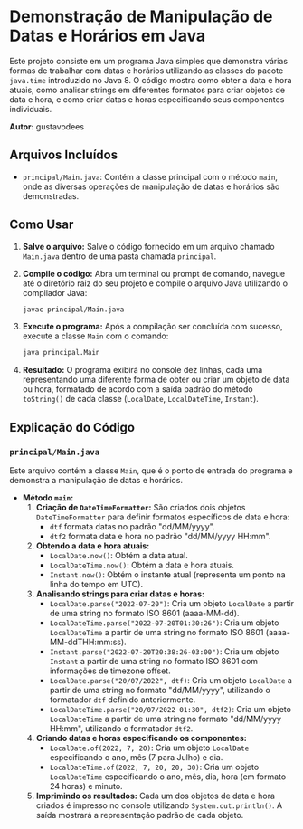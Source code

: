 # Demonstração de Manipulação de Datas e Horários em Java

Este projeto consiste em um programa Java simples que demonstra várias formas de trabalhar com datas e horários utilizando as classes do pacote `java.time` introduzido no Java 8. O código mostra como obter a data e hora atuais, como analisar strings em diferentes formatos para criar objetos de data e hora, e como criar datas e horas especificando seus componentes individuais.

**Autor:** gustavodees

## Arquivos Incluídos

* `principal/Main.java`: Contém a classe principal com o método `main`, onde as diversas operações de manipulação de datas e horários são demonstradas.

## Como Usar

1.  **Salve o arquivo:** Salve o código fornecido em um arquivo chamado `Main.java` dentro de uma pasta chamada `principal`.
2.  **Compile o código:** Abra um terminal ou prompt de comando, navegue até o diretório raiz do seu projeto e compile o arquivo Java utilizando o compilador Java:

    ```bash
    javac principal/Main.java
    ```

3.  **Execute o programa:** Após a compilação ser concluída com sucesso, execute a classe `Main` com o comando:

    ```bash
    java principal.Main
    ```

4.  **Resultado:** O programa exibirá no console dez linhas, cada uma representando uma diferente forma de obter ou criar um objeto de data ou hora, formatado de acordo com a saída padrão do método `toString()` de cada classe (`LocalDate`, `LocalDateTime`, `Instant`).

## Explicação do Código

### `principal/Main.java`

Este arquivo contém a classe `Main`, que é o ponto de entrada do programa e demonstra a manipulação de datas e horários.

* **Método `main`:**
    1.  **Criação de `DateTimeFormatter`:** São criados dois objetos `DateTimeFormatter` para definir formatos específicos de data e hora:
        * `dtf` formata datas no padrão "dd/MM/yyyy".
        * `dtf2` formata data e hora no padrão "dd/MM/yyyy HH:mm".
    2.  **Obtendo a data e hora atuais:**
        * `LocalDate.now()`: Obtém a data atual.
        * `LocalDateTime.now()`: Obtém a data e hora atuais.
        * `Instant.now()`: Obtém o instante atual (representa um ponto na linha do tempo em UTC).
    3.  **Analisando strings para criar datas e horas:**
        * `LocalDate.parse("2022-07-20")`: Cria um objeto `LocalDate` a partir de uma string no formato ISO 8601 (aaaa-MM-dd).
        * `LocalDateTime.parse("2022-07-20T01:30:26")`: Cria um objeto `LocalDateTime` a partir de uma string no formato ISO 8601 (aaaa-MM-ddTHH:mm:ss).
        * `Instant.parse("2022-07-20T20:38:26-03:00")`: Cria um objeto `Instant` a partir de uma string no formato ISO 8601 com informações de timezone offset.
        * `LocalDate.parse("20/07/2022", dtf)`: Cria um objeto `LocalDate` a partir de uma string no formato "dd/MM/yyyy", utilizando o formatador `dtf` definido anteriormente.
        * `LocalDateTime.parse("20/07/2022 01:30", dtf2)`: Cria um objeto `LocalDateTime` a partir de uma string no formato "dd/MM/yyyy HH:mm", utilizando o formatador `dtf2`.
    4.  **Criando datas e horas especificando os componentes:**
        * `LocalDate.of(2022, 7, 20)`: Cria um objeto `LocalDate` especificando o ano, mês (7 para Julho) e dia.
        * `LocalDateTime.of(2022, 7, 20, 20, 30)`: Cria um objeto `LocalDateTime` especificando o ano, mês, dia, hora (em formato 24 horas) e minuto.
    5.  **Imprimindo os resultados:** Cada um dos objetos de data e hora criados é impresso no console utilizando `System.out.println()`. A saída mostrará a representação padrão de cada objeto.
